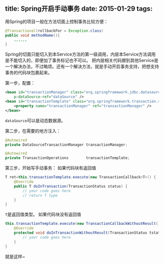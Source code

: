 title: Spring开启手动事务
date: 2015-01-29
tags:
---
用Spring的项目一般在方法切面上控制事务比较方便：
```java
@Transactional(rollbackFor = Exception.class)
public void methodName(){
    ......
}
```
Spring的切面只能切入到本Service方法的第一级调用，内层本Service方法调用是不能切入的，即便加了事务标记也不可以。
把内层相关代码挪到其他Service是一个解决办法，不过略烦。还有一个解决方法，就是手动开启事务支持，把想支持事务的代码块包裹起来。
<!-- more -->
第一步，配置：
```xml
<bean id="transactionManager" class="org.springframework.jdbc.datasource.DataSourceTransactionManager"
	p:dataSource-ref="dataSource" />
<bean id="transactionTemplate" class="org.springframework.transaction.support.TransactionTemplate">  
    <property name="transactionManager" ref="transactionManager" />  
</bean>
```
`dataSource`可以是动态数据源。

第二步，在需要的地方注入：
```java
@Autowired
private DataSourceTransactionManager transactionManager;

@Autowired
private TransactionOperations        transactionTemplate;
```

第三步，开始写手动事务：
如果代码块有返回值
```java
T ret=this.transactionTemplate.execute(new TransactionCallback<T>() {
    @Override
    public T doInTransaction(TransactionStatus status) {
        // your code goes here
        // return T type
    }
}
```
`T`是返回值类型。
如果代码块没有返回值
```java
this.transactionTemplate.execute(new TransactionCallbackWithoutResult() {
    @Override
    protected void doInTransactionWithoutResult(TransactionStatus tstatus) {
        // your code goes here
    }
}
```

就是这样~